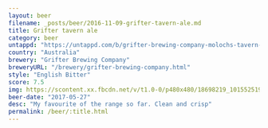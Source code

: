 ```yaml
---
layout: beer
filename: _posts/beer/2016-11-09-grifter-tavern-ale.md
title: Grifter tavern ale
category: beer
untappd: "https://untappd.com/b/grifter-brewing-company-molochs-tavern-ale/2005115"
country: "Australia"
brewery: "Grifter Brewing Company"
breweryURL: "/brewery/grifter-brewing-company.html"
style: "English Bitter"
score: 7.5
img: https://scontent.xx.fbcdn.net/v/t1.0-0/p480x480/18698219_10155251934963745_7315221414401750468_n.jpg?oh=3dcdcf337cdd8f5f7945d3518fc4d733&oe=5A342F84
beer-date: "2017-05-27"
desc: "My favourite of the range so far. Clean and crisp"
permalink: /beer/:title.html
---
```

